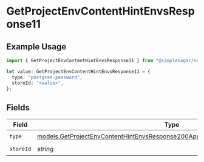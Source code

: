 # GetProjectEnvContentHintEnvsResponse11

## Example Usage

```typescript
import { GetProjectEnvContentHintEnvsResponse11 } from "@simplesagar/vercel/models/getprojectenvop.js";

let value: GetProjectEnvContentHintEnvsResponse11 = {
  type: "postgres-password",
  storeId: "<value>",
};
```

## Fields

| Field                                                                                                                                                                      | Type                                                                                                                                                                       | Required                                                                                                                                                                   | Description                                                                                                                                                                |
| -------------------------------------------------------------------------------------------------------------------------------------------------------------------------- | -------------------------------------------------------------------------------------------------------------------------------------------------------------------------- | -------------------------------------------------------------------------------------------------------------------------------------------------------------------------- | -------------------------------------------------------------------------------------------------------------------------------------------------------------------------- |
| `type`                                                                                                                                                                     | [models.GetProjectEnvContentHintEnvsResponse200ApplicationJSONResponseBody311Type](../models/getprojectenvcontenthintenvsresponse200applicationjsonresponsebody311type.md) | :heavy_check_mark:                                                                                                                                                         | N/A                                                                                                                                                                        |
| `storeId`                                                                                                                                                                  | *string*                                                                                                                                                                   | :heavy_check_mark:                                                                                                                                                         | N/A                                                                                                                                                                        |
